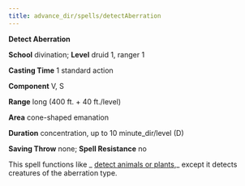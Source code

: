 ```yaml
---
title: advance_dir/spells/detectAberration
---
```

 **Detect Aberration**

**School** divination; **Level** druid 1, ranger 1

**Casting Time** 1 standard action

**Component** V, S

**Range** long (400 ft. + 40 ft./level)

**Area** cone-shaped emanation

**Duration** concentration, up to 10 minute_dir/level (D)

**Saving Throw** none; **Spell Resistance** no

This spell functions like _ [detect animals or plants](../../spell_dir/detectAnimalsOrPlants#_detect-animals-or-plants),_ except it detects creatures of the aberration type.

